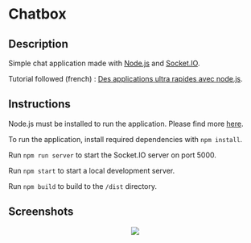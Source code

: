 # Chatbox

## Description

Simple chat application made with [Node.js](https://nodejs.org/) and [Socket.IO](https://socket.io/).

Tutorial followed (french) : [Des applications ultra rapides avec node.js](https://openclassrooms.com/courses/des-applications-ultra-rapides-avec-node-js).

## Instructions

Node.js must be installed to run the application. Please find more [here](https://nodejs.org/). 

To run the application, install required dependencies with `npm install`.

Run `npm run server` to start the Socket.IO server on port 5000.

Run `npm start` to start a local development server.

Run `npm build` to build to the `/dist` directory.

## Screenshots

<p align="center">
<img src="https://github.com/arthurfauq/chatbox/blob/master/screenshots/screenshot-chatbox.PNG"/>
</p>
